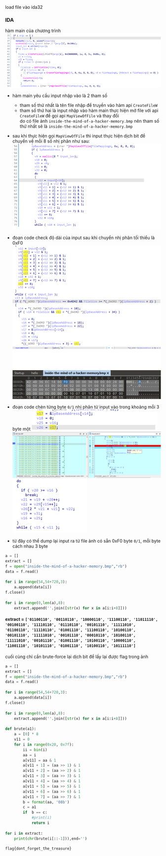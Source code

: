 load file vào ida32
### IDA
hàm main của chương trình 
![](ida1.png)
- hàm main yêu cầu input nhập vào là 2 tham số
    + tham số thứ nhất là tên file nhập để truyền vào hàm api `CreateFileW`
    + tham số thứ hai là input nhập vào 
hàm main thực hiện mở file với api `CreateFileW` để gọi api `MapViewOfFile` và thay đổi  
do có file ảnh `inside-the-mind-of-a-hacker-memory.bmp` nên tham số thứ nhất sẽ là `inside-the-mind-of-a-hacker-memory.bmp`

- sau khi thực hiện gọi `MapViewOfFile` thì input thực hiện dịch bit để chuyển về mỗi 8 số nhị phân như sau:
![](ida2.png)

- đoạn code check độ dài của input sau khi chuyển nhị phân tối thiểu là 0xF0 
![](check1.png)
![](check2.png)
![](check3.png)

- đoạn code chèn từng byte `0/1` nhị phân từ input vào trong khoảng mỗi 3 byte một 
![](check4.png)
![](check5.png)
![](check6.png)

- từ đây có thể dump lại input ra từ file ảnh có sẵn 0xF0 byte `0/1`, mỗi byte cách nhau 3 byte 

``` python
a = []
extract = []
f = open("inside-the-mind-of-a-hacker-memory.bmp","rb")
data = f.read()

for i in range(54,54+720,3):
    a.append(data[i])
f.close()

for i in range(0,len(a),8):
    extract.append(''.join([str(x) for x in a[i:i+8]]))
```

#### extract = `['01100110', '00110110', '10000110', '11100110', '11011110', '00100110', '11110110', '01110110', '00101110', '11111010', '01100110', '11110110', '01001110', '11100110', '10100110', '00101110', '11111010', '00101110', '00010110', '10100110', '11111010', '00101110', '01001110', '10100110', '10000110', '11001110', '10101110', '01001110', '10100110', '10111110']`

cuối cùng chỉ cần brute-force lại dịch bit để lấy lại được flag trong ảnh 

``` python
a = []
extract = []
f = open("inside-the-mind-of-a-hacker-memory.bmp","rb")
data = f.read()

for i in range(54,54+720,3):
    a.append(data[i])
f.close()

for i in range(0,len(a),8):
    extract.append(''.join([str(x) for x in a[i:i+8]]))

def brute(a1):
    a = [0] * 8
    v11 = 0 
    for i in range(0x20, 0x7f):
        ii = bin(i) 
        aa = i
        a[v11] = aa & 1 
        a[v11 + 1] = (aa >> 1) & 1
        a[v11 + 2] = (aa >> 2) & 1
        a[v11 + 3] = (aa >> 3) & 1
        a[v11 + 4] = (aa >> 4) & 1
        a[v11 + 5] = (aa >> 5) & 1
        a[v11 + 6] = (aa >> 6) & 1
        a[v11 + 7] = (aa >> 7) & 1
        b = format(aa, '08b')
        c = a1
        if  b == c:
            #print(i)
            return i  

for i in extract:
    print(chr(brute(i[::-1])),end='')
```

`flag{dont_forget_the_treasure}`
